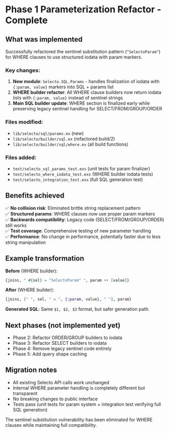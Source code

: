 # Phase 1 Parameterization Refactor - Complete

## What was implemented

Successfully refactored the sentinel substitution pattern (`^SelectoParam^`) for WHERE clauses to use structured iodata with param markers.

### Key changes:

1. **New module**: `Selecto.SQL.Params` - handles finalization of iodata with `{:param, value}` markers into SQL + params list
2. **WHERE builder refactor**: All WHERE clause builders now return iodata lists with `{:param, value}` instead of sentinel strings
3. **Main SQL builder update**: WHERE section is finalized early while preserving legacy sentinel handling for SELECT/FROM/GROUP/ORDER

### Files modified:
- `lib/selecto/sql/params.ex` (new)
- `lib/selecto/builder/sql.ex` (refactored build/2)
- `lib/selecto/builder/sql/where.ex` (all build functions)

### Files added:
- `test/selecto_sql_params_test.exs` (unit tests for param finalizer)
- `test/selecto_where_iodata_test.exs` (WHERE builder iodata tests)
- `test/selecto_integration_test.exs` (full SQL generation test)

## Benefits achieved

✅ **No collision risk**: Eliminated brittle string replacement pattern  
✅ **Structured params**: WHERE clauses now use proper param markers  
✅ **Backwards compatibility**: Legacy code (SELECT/FROM/GROUP/ORDER) still works  
✅ **Test coverage**: Comprehensive testing of new parameter handling  
✅ **Performance**: No change in performance, potentially faster due to less string manipulation  

## Example transformation

**Before** (WHERE builder):
```elixir
{joins, " #{sel} = ^SelectoParam^ ", param ++ [value]}
```

**After** (WHERE builder):
```elixir
{joins, [" ", sel, " = ", {:param, value}, " "], param}
```

**Generated SQL**: Same `$1, $2, $3` format, but safer generation path.

## Next phases (not implemented yet)

- Phase 2: Refactor ORDER/GROUP builders to iodata
- Phase 3: Refactor SELECT builders to iodata  
- Phase 4: Remove legacy sentinel code entirely
- Phase 5: Add query shape caching

## Migration notes

- All existing Selecto API calls work unchanged
- Internal WHERE parameter handling is completely different but transparent
- No breaking changes to public interface
- Tests pass (unit tests for param system + integration test verifying full SQL generation)

The sentinel substitution vulnerability has been eliminated for WHERE clauses while maintaining full compatibility.
